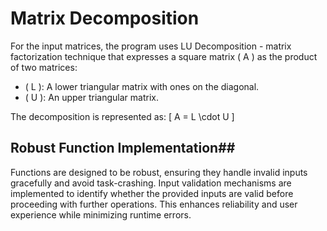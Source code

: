 # Matrix Decomposition
For the input matrices, the program uses LU Decomposition - matrix factorization technique that expresses a square matrix \( A \) as the product of two matrices:
- \( L \): A lower triangular matrix with ones on the diagonal.
- \( U \): An upper triangular matrix.

The decomposition is represented as:
\[
A = L \cdot U
\]
## Robust Function Implementation##
Functions are designed to be robust, ensuring they handle invalid inputs gracefully and avoid task-crashing. Input validation mechanisms are implemented to identify whether the provided inputs are valid before proceeding with further operations. This enhances reliability and user experience while minimizing runtime errors.
